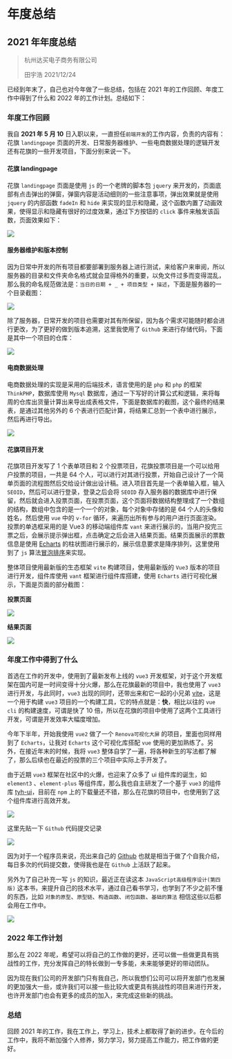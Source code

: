 # 年度总结

## 2021 年年度总结

> 杭州达买电子商务有限公司
>
> 田宇浩 2021/12/24

已经到年末了，自己也对今年做了一些总结，包括在 2021 年的工作回顾、年度工作中得到了什么和 2022 年的工作计划。总结如下：

### 年度工作回顾

我自 **2021 年 5 月 10** 日入职以来，一直担任`前端开发`的工作内容，负责的内容有：花旗 `landingpage` 页面的开发、日常服务器维护、一些电商数据处理的逻辑开发还有花旗的一些开发项目，下面分别来说一下。

#### 花旗 landingpage

花旗 `landingpage` 页面是使用 `js` 的一个老牌的脚本包 `jquery` 来开发的，页面底部有点击弹出的弹窗，弹窗内容是活动细则的一些注意事项，弹出效果就是使用 `jquery` 的内部函数 `fadeIn` 和 `hide` 来实现的显示和隐藏，这个函数内置了动画效果，使得显示和隐藏有很好的过度效果，通过下方按钮的 `click` 事件来触发该函数，页面效果如下：

<img src="/annual_summary/landingpage.jpg">

#### 服务器维护和版本控制

因为日常中开发的所有项目都要部署到服务器上进行测试，来给客户来审阅，所以服务器的目录和文件夹命名格式就会显得格外的重要，以免文件过多而变得混乱，那么我的命名规范做法是：`当日的日期 + _ + 项目类型 + 描述`，下面是服务器的一个目录截图：

<img src="/annual_summary/winSCP.jpg">

除了服务器，日常开发的项目也需要对其有所保留，因为各个需求可能随时都会进行更改，为了更好的做到版本追溯，这里我使用了 `Github` 来进行存储代码，下面是其中一个项目的仓库：

<img src="/annual_summary/cangku.jpg">

#### 电商数据处理

电商数据处理的实现是采用的后端技术，语言使用的是 `php` 和 `php` 的框架 `ThinkPHP`，数据库使用 `Mysql` 数据库，通过一下写好的计算公式和逻辑，来将每周的仓库出货量计算出来导出成表格文件，下面是数据库的截图，这个最终的结果表，是通过其他另外的 6 个表进行匹配计算，将结果汇总到一个表中进行展示，然后再进行导出。

<img src="/annual_summary/mysql.jpg">

#### 花旗项目开发

花旗项目开发写了 1 个表单项目和 2 个投票项目，花旗投票项目是一个可以给用户投票的项目，一共是 64 个人，可以进行对其进行投票，开始自己设计了一个简单页面的流程图然后交给设计做出设计稿。进入项目首先是一个表单输入框，输入 `SEOID`，然后可以进行登录，登录之后会将 `SEOID` 存入服务器的数据库中进行保留，然后就会进入投票页面，在投票页面，这个页面将数据结构整理成了一个数组的结构，数组中包含的是一个一个的对象，每个对象中存储的是 64 个人的头像和姓名，然后使用 `vue` 中的 `v-for` 循环，来遍历出所有参与的用户进行页面渲染。投票的单选框采用的是 Vue3 的移动端组件库 `vant` 来进行展示的，当用户投完三票之后，会展示提示弹出框，点击确定之后会进入结果页面。结果页面展示的票数信息是使用 [Echarts](https://echarts.apache.org/zh) 的柱状图进行展示的，展示信息要求是降序排列，这里使用到了 `js` 算法[冒泡排序](https://tianyuhao.cn/blog/javascript/js-computed.html#%E5%86%92%E6%B3%A1%E6%8E%92%E5%BA%8F)来实现。

整体项目使用最新版的生态框架 `vite` 构建项目，使用最新版的 `Vue3` 版本的项目进行开发，组件库使用 `vant` 框架进行组件库搭建，使用 `Echarts` 进行可视化展示，下面是页面的部分截图：

**投票页面**

<img src="/annual_summary/vote1.jpg">

**结果页面**

<img src="/annual_summary/vote2.jpg">

### 年度工作中得到了什么

首选在工作的开发中，使用到了最新发布上线的 `vue3` 开发框架，对于这个开发框架在国内可是一时间变得十分火爆，那么在花旗最新的项目中，我也使用了 `vue3` 进行开发，与此同时，`vue3` 出现的同时，还带出来和它一起的小兄弟 [vite](https://cn.vitejs.dev)，这是一个用于构建 `vue3` 项目的一个构建工具，它的特点就是：**快**，相比以往的 `vue cli` 的构建速度，可谓是快了 10 倍，所以在花旗的项目中使用了这两个工具进行开发，可谓是开发效率大幅度增加。

今年下半年，开始我使用 `vue2` 做了一个 `Renova可视化大屏` 的项目，里面也同样用到了 `Echarts`，让我对 `Echarts` 这个可视化库搭配 `vue` 使用的更加熟练了。另外，在接近年末的时候，我将 `vue3` 整体自学了一遍，将各种新生的写法都了解了，那么后续也在最近的投票的三个项目中实际上手开发了。

由于近期 `vue3` 框架在社区中的火爆，也迎来了众多了 ui 组件库的诞生，如 `element3` 、`element-plus` 等组件库，那么我也自主研发了一个基于 `vue3` 的组件库 [tyh-ui](https://tianyuhao.cn/tyhui/v3)，目前在 `npm` 上的下载量还不错，那么在花旗的项目中，也使用到了这个组件库进行高效开发。

<img src="/annual_summary/tyhui.jpg">

这里先贴一下 `Github` 代码提交记录

<img src="/annual_summary/tijiao.jpg">

因为对于一个程序员来说，亮出来自己的 [Github](https://github.com/Tyh2001) 也就是相当于做了个自我介绍，每日多次的代码提交数，使得我也是在 `Github` 上活跃了起来。

另外为了自己补充一写 `js` 的知识，最近正在读这本 `JavaScript高级程序设计(第四版)` 这本书，来提升自己的技术水平，通过自己看书学习，也学到了不少之前不懂的东西，比如 `对象的原型`、`原型链`、`构造函数`、`闭包函数`、`基础的算法` 相信这些以后都会用在工作中。

<img src="/annual_summary/book.jpg">

### 2022 年工作计划

那么在 2022 年呢，希望可以将自己的工作做的更好，还可以做一些做更具有挑战性的工作，充分发挥自己的特长做到一专多能，未来能够更好的带动团队。

因为现在我们公司的开发部门只有我自己，所以我想们公司可以将开发部门也发展的更加强大一些，或许我们可以接一些比较大或更具有挑战性的项目来进行开发，也许开发部门也会有更多的成员的加入，来完成这些新的挑战。

### 总结

回顾 2021 年的工作，我在工作上，学习上，技术上都取得了新的进步。在今后的工作中，我将不断加强个人修养，努力学习，努力提高工作能力，把工作做的更好。
